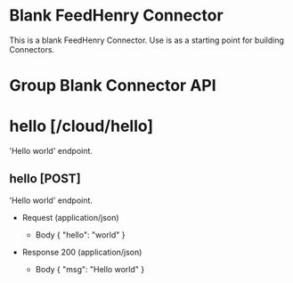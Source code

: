 # Blank FeedHenry Connector

This is a blank FeedHenry Connector. Use is as a starting point for building Connectors. 


# Group Blank Connector API

# hello [/cloud/hello]

'Hello world' endpoint.

## hello [POST] 

'Hello world' endpoint.

+ Request (application/json)
    + Body
            {
              "hello": "world"
            }

+ Response 200 (application/json)
    + Body
            {
              "msg": "Hello world"
            }
